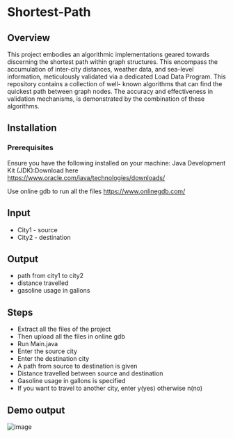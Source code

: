 # Shortest-Path

## Overview
This project embodies an algorithmic implementations geared towards discerning the shortest path within graph structures. This encompass the accumulation of inter-city distances, weather data, and sea-level information, meticulously validated via a dedicated Load Data Program.
This repository contains a collection of well- known algorithms that can find the quickest path between graph nodes. The accuracy and effectiveness in validation mechanisms, is demonstrated by the combination of these algorithms.

## Installation
### Prerequisites
Ensure you have the following installed on your machine:
Java Development Kit (JDK):Download here https://www.oracle.com/java/technologies/downloads/

Use online gdb to run all the files
https://www.onlinegdb.com/

## Input
- City1 - source
- City2 - destination 

## Output
- path from city1 to city2
- distance travelled
- gasoline usage in gallons


## Steps
- Extract all the files of the project 
- Then upload all the files in online gdb
- Run Main.java
- Enter the source city
- Enter the destination city
- A path from source to destination is given
- Distance travelled between source and destination 
- Gasoline usage in gallons is specified
- If you want to travel to another city, enter y(yes) otherwise n(no)

## Demo output
![image](https://github.com/Mohammed-Shoaib124/Shortest-Path/assets/151453614/ff3dc986-db1d-4bbf-8726-1c126006d5e0)

